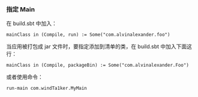 ### 指定 Main
在 build.sbt 中加入：

	mainClass in (Compile, run) := Some("com.alvinalexander.foo")

当应用被打包成 jar 文件时，要指定添加到清单的类，在 build.sbt 中加入下面这行：

	mainClass in (Compile, packageBin) := Some("com.alvinalexander.Foo")

或者使用命令：
	
	run-main com.windTa1ker.MyMain

